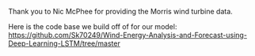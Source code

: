 Thank you to Nic McPhee for providing the Morris wind turbine data.

Here is the code base we build off of for our model:
https://github.com/Sk70249/Wind-Energy-Analysis-and-Forecast-using-Deep-Learning-LSTM/tree/master
